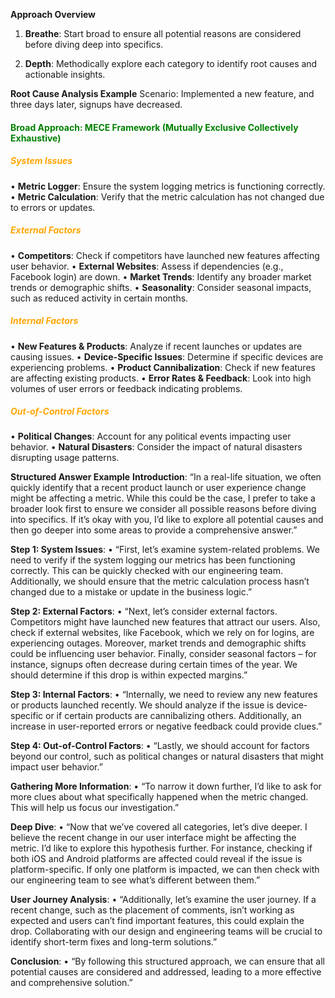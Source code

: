 **Approach Overview**
1. **Breathe**: Start broad to ensure all potential reasons are considered before diving deep into specifics.

2. **Depth**: Methodically explore each category to identify root causes and actionable insights.

**Root Cause Analysis Example**
Scenario: Implemented a new feature, and three days later, signups have decreased.

  
#### <span style="color:green">Broad Approach: MECE Framework (Mutually Exclusive Collectively Exhaustive)</span>

##### <span style="color:orange">System Issues</span>
• **Metric Logger**: Ensure the system logging metrics is functioning correctly.
• **Metric Calculation**: Verify that the metric calculation has not changed due to errors or updates.
##### <span style="color:orange">External Factors</span>
• **Competitors**: Check if competitors have launched new features affecting user behavior.
• **External Websites**: Assess if dependencies (e.g., Facebook login) are down.
• **Market Trends**: Identify any broader market trends or demographic shifts.
• **Seasonality**: Consider seasonal impacts, such as reduced activity in certain months.
##### <span style="color:orange">Internal Factors</span>
• **New Features & Products**: Analyze if recent launches or updates are causing issues.
• **Device-Specific Issues**: Determine if specific devices are experiencing problems.
• **Product Cannibalization**: Check if new features are affecting existing products.
• **Error Rates & Feedback**: Look into high volumes of user errors or feedback indicating problems.

##### <span style="color:orange">Out-of-Control Factors</span>
• **Political Changes**: Account for any political events impacting user behavior.
• **Natural Disasters**: Consider the impact of natural disasters disrupting usage patterns.

**Structured Answer Example**
**Introduction**:
“In a real-life situation, we often quickly identify that a recent product launch or user experience change might be affecting a metric. While this could be the case, I prefer to take a broader look first to ensure we consider all possible reasons before diving into specifics. If it’s okay with you, I’d like to explore all potential causes and then go deeper into some areas to provide a comprehensive answer.”

**Step 1: System Issues**:
• “First, let’s examine system-related problems. We need to verify if the system logging our metrics has been functioning correctly. This can be quickly checked with our engineering team. Additionally, we should ensure that the metric calculation process hasn’t changed due to a mistake or update in the business logic.”

**Step 2: External Factors**:
• “Next, let’s consider external factors. Competitors might have launched new features that attract our users. Also, check if external websites, like Facebook, which we rely on for logins, are experiencing outages. Moreover, market trends and demographic shifts could be influencing user behavior. Finally, consider seasonal factors – for instance, signups often decrease during certain times of the year. We should determine if this drop is within expected margins.”

**Step 3: Internal Factors**:
• “Internally, we need to review any new features or products launched recently. We should analyze if the issue is device-specific or if certain products are cannibalizing others. Additionally, an increase in user-reported errors or negative feedback could provide clues.”

**Step 4: Out-of-Control Factors**:
• “Lastly, we should account for factors beyond our control, such as political changes or natural disasters that might impact user behavior.”

**Gathering More Information**:
• “To narrow it down further, I’d like to ask for more clues about what specifically happened when the metric changed. This will help us focus our investigation.”

**Deep Dive**:
• “Now that we’ve covered all categories, let’s dive deeper. I believe the recent change in our user interface might be affecting the metric. I’d like to explore this hypothesis further. For instance, checking if both iOS and Android platforms are affected could reveal if the issue is platform-specific. If only one platform is impacted, we can then check with our engineering team to see what’s different between them.”

**User Journey Analysis**:
• “Additionally, let’s examine the user journey. If a recent change, such as the placement of comments, isn’t working as expected and users can’t find important features, this could explain the drop. Collaborating with our design and engineering teams will be crucial to identify short-term fixes and long-term solutions.”

**Conclusion**:
• “By following this structured approach, we can ensure that all potential causes are considered and addressed, leading to a more effective and comprehensive solution.”

